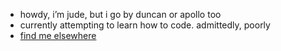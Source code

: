 - howdy, i’m jude, but i go by duncan or apollo too
- currently attempting to learn how to code. admittedly, poorly
- <a href="https://linktr.ee/22pops">find me elsewhere</a>
